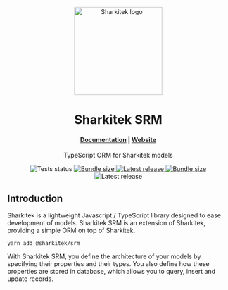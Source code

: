 <p align="center">
	<a href="https://code.zeptotech.net/Sharkitek/Core">
		<picture>
			<img alt="Sharkitek logo" width="200" src="https://code.zeptotech.net/Sharkitek/Core/raw/branch/main/logo.svg" />
		</picture>
	</a>
</p>
<h1 align="center">
	Sharkitek SRM
</h1>

<h4 align="center">
	<a href="https://code.zeptotech.net/Sharkitek/SRM">Documentation</a> |
	<a href="https://code.zeptotech.net/Sharkitek/SRM">Website</a>
</h4>

<p align="center">
	TypeScript ORM for Sharkitek models
</p>

<p align="center">
	<img alt="Tests status" src="https://code.zeptotech.net/Sharkitek/SRM/badges/workflows/test.yaml/badge.svg?branch=main" />
	<a href="https://bundlephobia.com/package/@sharkitek/srm" target="_blank">
		<img alt="Bundle size" src="https://badgen.net/bundlephobia/minzip/@sharkitek/srm" />
	</a>
	<a href="https://www.npmjs.com/package/@sharkitek/srm" target="_blank">
		<img alt="Latest release" src="https://badgen.net/npm/v/@sharkitek/srm" />
	</a>
	<a href="https://bundlephobia.com/package/@sharkitek/srm" target="_blank">
		<img alt="Bundle size" src="https://badgen.net/bundlephobia/dependency-count/@sharkitek/srm" />
	</a>
	<img alt="Latest release" src="https://badgen.net/npm/types/@sharkitek/srm" />
</p>

## Introduction

Sharkitek is a lightweight Javascript / TypeScript library designed to ease development of models. Sharkitek SRM is an extension of Sharkitek, providing a simple ORM on top of Sharkitek.

```shell
yarn add @sharkitek/srm
```

With Sharkitek SRM, you define the architecture of your models by specifying their properties and their types. You also define how these properties are stored in database, which allows you to query, insert and update records.
